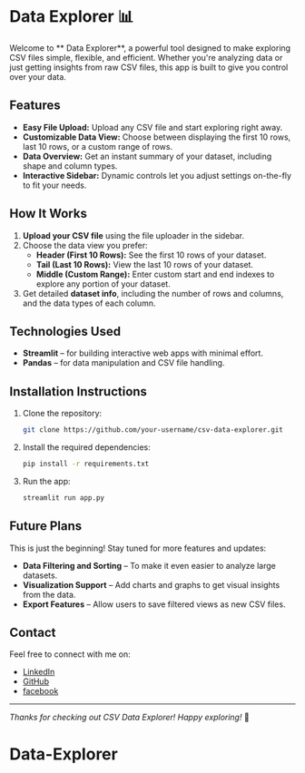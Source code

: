 #  Data Explorer 📊

Welcome to ** Data Explorer**, a powerful tool designed to make exploring CSV files simple, flexible, and efficient. Whether you're analyzing data or just getting insights from raw CSV files, this app is built to give you control over your data.

## Features

- **Easy File Upload:** Upload any CSV file and start exploring right away.
- **Customizable Data View:** Choose between displaying the first 10 rows, last 10 rows, or a custom range of rows.
- **Data Overview:** Get an instant summary of your dataset, including shape and column types.
- **Interactive Sidebar:** Dynamic controls let you adjust settings on-the-fly to fit your needs.

## How It Works

1. **Upload your CSV file** using the file uploader in the sidebar.
2. Choose the data view you prefer:
    - **Header (First 10 Rows):** See the first 10 rows of your dataset.
    - **Tail (Last 10 Rows):** View the last 10 rows of your dataset.
    - **Middle (Custom Range):** Enter custom start and end indexes to explore any portion of your dataset.
3. Get detailed **dataset info**, including the number of rows and columns, and the data types of each column.

## Technologies Used

- **Streamlit** – for building interactive web apps with minimal effort.
- **Pandas** – for data manipulation and CSV file handling.

## Installation Instructions

1. Clone the repository:
    ```bash
    git clone https://github.com/your-username/csv-data-explorer.git
    ```

2. Install the required dependencies:
    ```bash
    pip install -r requirements.txt
    ```

3. Run the app:
    ```bash
    streamlit run app.py
    ```

## Future Plans

This is just the beginning! Stay tuned for more features and updates:
- **Data Filtering and Sorting** – To make it even easier to analyze large datasets.
- **Visualization Support** – Add charts and graphs to get visual insights from the data.
- **Export Features** – Allow users to save filtered views as new CSV files.

## Contact

Feel free to connect with me on:
- [LinkedIn]()
- [GitHub]()
- [facebook]()

---

*Thanks for checking out CSV Data Explorer! Happy exploring!* 🚀
# Data-Explorer
